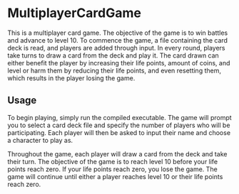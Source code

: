 # MultiplayerCardGame
This is a multiplayer card game. The objective of the game is to win battles and advance to level 10. To commence the game, a file containing the card deck is read, and players are added through input. In every round, players take turns to draw a card from the deck and play it. The card drawn can either benefit the player by increasing their life points, amount of coins, and level or harm them by reducing their life points, and even resetting them, which results in the player losing the game.
## Usage
To begin playing, simply run the compiled executable. The game will prompt you to select a card deck file and specify the number of players who will be participating. Each player will then be asked to input their name and choose a character to play as.

Throughout the game, each player will draw a card from the deck and take their turn. The objective of the game is to reach level 10 before your life points reach zero. If your life points reach zero, you lose the game. The game will continue until either a player reaches level 10 or their life points reach zero.
